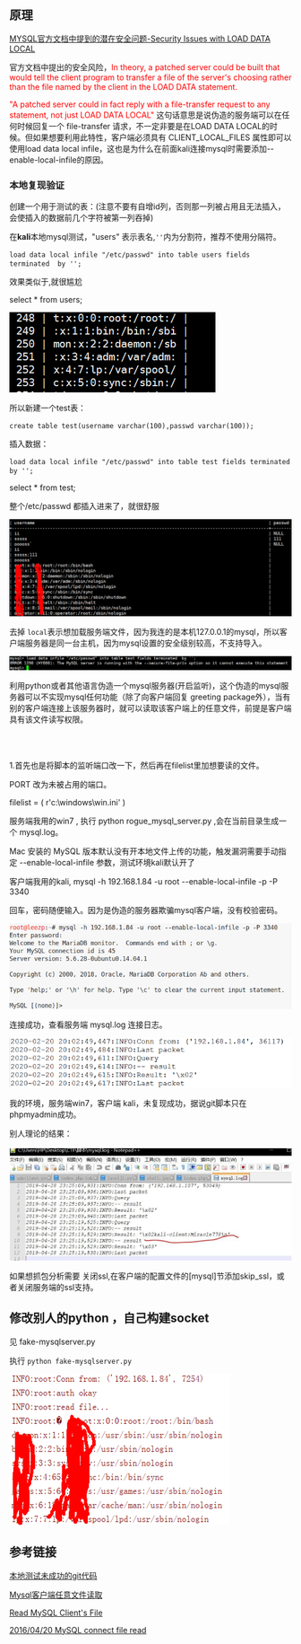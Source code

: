 ## 原理

[MYSQL官方文档中提到的潜在安全问题-Security Issues with LOAD DATA LOCAL](https://dev.mysql.com/doc/refman/8.0/en/load-data-local.html)


官方文档中提出的安全风险，<font color='red'>In theory, a patched server could be built that would tell the client program to transfer a file of the server's choosing rather than the file named by the client in the LOAD DATA statement.</font>


<font color='red'>"A patched server could in fact reply with a file-transfer request to any statement, not just LOAD DATA LOCAL"</font> 这句话意思是说伪造的服务端可以在任何时候回复一个 file-transfer 请求，不一定非要是在LOAD DATA LOCAL的时候。但如果想要利用此特性，客户端必须具有 CLIENT_LOCAL_FILES 属性即可以使用load data local infile，这也是为什么在前面kali连接mysql时需要添加--enable-local-infile的原因。





### 本地复现验证

创建一个用于测试的表：(注意不要有自增id列，否则那一列被占用且无法插入，会使插入的数据前几个字符被第一列吞掉)

在**kali**本地mysql测试，"users" 表示表名,```''```内为分割符，推荐不使用分隔符。

	load data local infile "/etc/passwd" into table users fields terminated  by '';

效果类似于,就很尴尬

select * from users;

![](mysql-3.jpg)


所以新建一个test表：

	create table test(username varchar(100),passwd varchar(100));

插入数据：

	load data local infile "/etc/passwd" into table test fields terminated  by '';

select * from test;

整个/etc/passwd 都插入进来了，就很舒服

![](mysql-4.jpg)

去掉 ```local```表示想加载服务端文件，因为我连的是本机127.0.0.1的mysql，所以客户端服务器是同一台主机，因为mysql设置的安全级别较高，不支持导入。

![](mysql-5.jpg)


利用python或者其他语言伪造一个mysql服务器(开启监听)，这个伪造的mysql服务器可以不实现mysql任何功能（除了向客户端回复 greeting package外），当有别的客户端连接上该服务器时，就可以读取该客户端上的任意文件，前提是客户端具有该文件读写权限。

<br/>
<br/>



1.首先也是将脚本的监听端口改一下，然后再在filelist里加想要读的文件。

PORT 改为未被占用的端口。

filelist = (
	r'c:\windows\win.ini'
)

服务端我用的win7 , 执行 python rogue_mysql_server.py ,会在当前目录生成一个 mysql.log。

Mac 安装的 MySQL 版本默认没有开本地文件上传的功能，触发漏洞需要手动指定 --enable-local-infile 参数，测试环境kali默认开了

客户端我用的kali, mysql -h 192.168.1.84 -u root --enable-local-infile -p -P 3340

回车，密码随便输入。因为是伪造的服务器欺骗mysql客户端，没有校验密码。

![](mysql-1.jpg)

连接成功，查看服务端 mysql.log 连接日志。

![](mysql-2.jpg)

我的环境，服务端win7，客户端 kali，未复现成功，据说git脚本只在phpmyadmin成功。

别人理论的结果：

![](mysql-6.jpg)

如果想抓包分析需要 关闭ssl,在客户端的配置文件的[mysql]节添加skip_ssl，或者关闭服务端的ssl支持。


## 修改别人的python ，自己构建socket

见 fake-mysqlserver.py

执行 ```python fake-mysqlserver.py```

![](mysql-7.jpg)


## 参考链接

[本地测试未成功的git代码](https://github.com/allyshka/Rogue-MySql-Server)

[Mysql客户端任意文件读取](https://www.jianshu.com/p/3d26180268d7)

[Read MySQL Client's File](https://lightless.me/archives/read-mysql-client-file.html)


[2016/04/20 MySQL connect file read](http://russiansecurity.expert/2016/04/20/mysql-connect-file-read/)